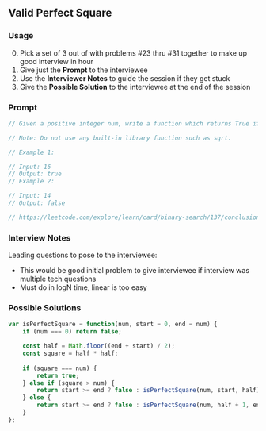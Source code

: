 ## Valid Perfect Square

### Usage

0. Pick a set of 3 out of with problems #23 thru #31 together to make up good interview in hour
1. Give just the **Prompt** to the interviewee
2. Use the **Interviewer Notes** to guide the session if they get stuck
3. Give the **Possible Solution** to the interviewee at the end of the session

### Prompt

```javascript
// Given a positive integer num, write a function which returns True if num is a perfect square else False.

// Note: Do not use any built-in library function such as sqrt.

// Example 1:

// Input: 16
// Output: true
// Example 2:

// Input: 14
// Output: false

// https://leetcode.com/explore/learn/card/binary-search/137/conclusion/978/
```

### Interview Notes

Leading questions to pose to the interviewee:
- This would be good initial problem to give interviewee if interview was multiple tech questions
- Must do in logN time, linear is too easy


### Possible Solutions

```javascript
var isPerfectSquare = function(num, start = 0, end = num) {
    if (num === 0) return false;

    const half = Math.floor((end + start) / 2);
    const square = half * half;
    
    if (square === num) {
        return true;
    } else if (square > num) {
        return start >= end ? false : isPerfectSquare(num, start, half);
    } else {
        return start >= end ? false : isPerfectSquare(num, half + 1, end);
    }
};
```